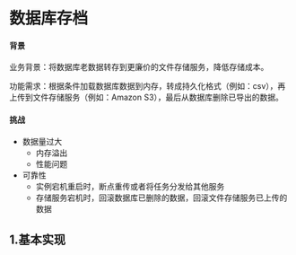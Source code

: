 # 数据库存档

#### 背景

业务背景：将数据库老数据转存到更廉价的文件存储服务，降低存储成本。

功能需求：根据条件加载数据库数据到内存，转成持久化格式（例如：csv），再上传到文件存储服务（例如：Amazon S3），最后从数据库删除已导出的数据。

#### 挑战

- 数据量过大
  - 内存溢出
  - 性能问题
- 可靠性
  - 实例宕机重启时，断点重传或者将任务分发给其他服务
  - 存储服务宕机时，回滚数据库已删除的数据，回滚文件存储服务已上传的数据

## 1.基本实现